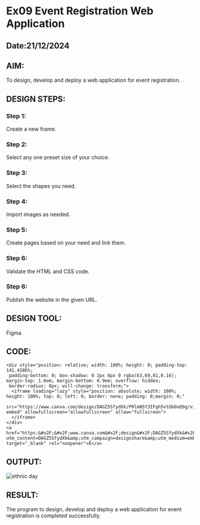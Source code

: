 # Ex09 Event Registration Web Application
## Date:21/12/2024

## AIM:
To design, develop and deploy a web application for event registration.

## DESIGN STEPS:

### Step 1:
Create a new frame.

### Step 2:
Select any one preset size of your choice.

### Step 3:
Select the shapes you need.

### Step 4:
Import images as needed.

### Step 5:
Create pages based on your need and link them.

### Step 6:

Validate the HTML and CSS code.

### Step 6:

Publish the website in the given URL.

## DESIGN TOOL:
Figma

## CODE:
```
<div style="position: relative; width: 100%; height: 0; padding-top: 141.4286%;
 padding-bottom: 0; box-shadow: 0 2px 8px 0 rgba(63,69,81,0.16); margin-top: 1.6em; margin-bottom: 0.9em; overflow: hidden;
 border-radius: 8px; will-change: transform;">
  <iframe loading="lazy" style="position: absolute; width: 100%; height: 100%; top: 0; left: 0; border: none; padding: 0;margin: 0;"
    src="https://www.canva.com/design/DAGZ5SfydXk/P0lmN5Y3IFgh5vtGbOxQ9g/view?embed" allowfullscreen="allowfullscreen" allow="fullscreen">
  </iframe>
</div>
<a href="https:&#x2F;&#x2F;www.canva.com&#x2F;design&#x2F;DAGZ5SfydXk&#x2F;P0lmN5Y3IFgh5vtGbOxQ9g&#x2F;view?utm_content=DAGZ5SfydXk&amp;utm_campaign=designshare&amp;utm_medium=embeds&amp;utm_source=link" target="_blank" rel="noopener">E</a>
```


## OUTPUT:
![ethnic day ](https://github.com/user-attachments/assets/4653ed69-45ed-4234-9cdc-adf296d50573)




## RESULT:
The program to design, develop and deploy a web application for event registration is completed successfully.
